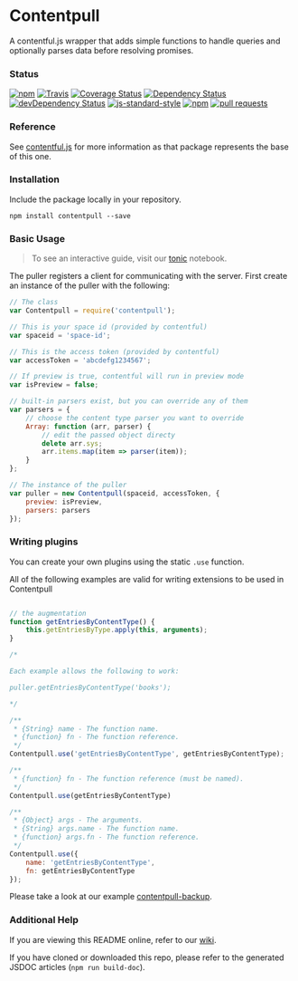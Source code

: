 # Contentpull

A contentful.js wrapper that adds simple functions to handle queries and optionally parses data before resolving promises.

### Status

[![npm](https://img.shields.io/npm/v/contentpull.svg?maxAge=0&style=flat)](https://www.npmjs.com/package/contentpull)
[![Travis](https://travis-ci.org/remedyhealth/contentpull.svg?branch=master)](https://travis-ci.org/remedyhealth/contentpull)
[![Coverage Status](https://coveralls.io/repos/github/remedyhealth/contentpull/badge.svg?branch=master)](https://coveralls.io/github/remedyhealth/contentpull?branch=master)
[![Dependency Status](https://david-dm.org/remedyhealth/contentpull.svg)](https://david-dm.org/remedyhealth/contentpull)
[![devDependency Status](https://david-dm.org/remedyhealth/contentpull/dev-status.svg)](https://david-dm.org/remedyhealth/contentpull#info=devDependencies)
[![js-standard-style](https://img.shields.io/badge/code%20style-standard-brightgreen.svg)](http://standardjs.com/)
[![npm](https://img.shields.io/npm/l/contentpull.svg?maxAge=0&style=flat)](https://raw.githubusercontent.com/remedyhealth/contentpull/master/LICENSE)
[![pull requests](https://img.shields.io/badge/pull%20requests-accepting-brightgreen.svg?style=flat)](https://github.com/remedyhealth/contentpull/fork)

### Reference

See [contentful.js](https://github.com/contentful/contentful.js) for more information as that package represents the base of this one.

### Installation

Include the package locally in your repository.

`npm install contentpull --save`

### Basic Usage

> To see an interactive guide, visit our [tonic](https://tonicdev.com/mrsteele/contentpull) notebook.

The puller registers a client for communicating with the server. First create an instance of the puller with the following:

```javascript
// The class
var Contentpull = require('contentpull');

// This is your space id (provided by contentful)
var spaceid = 'space-id';

// This is the access token (provided by contentful)
var accessToken = 'abcdefg1234567';

// If preview is true, contentful will run in preview mode
var isPreview = false;

// built-in parsers exist, but you can override any of them
var parsers = {
    // choose the content type parser you want to override
    Array: function (arr, parser) {
        // edit the passed object directy
        delete arr.sys;
        arr.items.map(item => parser(item));
    }
};

// The instance of the puller
var puller = new Contentpull(spaceid, accessToken, {
    preview: isPreview,
    parsers: parsers
});
```

### Writing plugins

You can create your own plugins using the static `.use` function.

All of the following examples are valid for writing extensions to be used in Contentpull

```javascript

// the augmentation
function getEntriesByContentType() {
    this.getEntriesByType.apply(this, arguments);
}

/*

Each example allows the following to work:

puller.getEntriesByContentType('books');

*/

/**
 * {String} name - The function name.
 * {function} fn - The function reference.
 */
Contentpull.use('getEntriesByContentType', getEntriesByContentType);

/**
 * {function} fn - The function reference (must be named).
 */
Contentpull.use(getEntriesByContentType)

/**
 * {Object} args - The arguments.
 * {String} args.name - The function name.
 * {function} args.fn - The function reference.
 */
Contentpull.use({
    name: 'getEntriesByContentType',
    fn: getEntriesByContentType
});
```

Please take a look at our example 
[contentpull-backup](https://github.com/remedyhealth/contentpull-backup).

### Additional Help

If you are viewing this README online, refer to our [wiki](https://github.com/remedyhealth/contentpull/wiki).

If you have cloned or downloaded this repo, please refer to the generated JSDOC articles (`npm run build-doc`).
